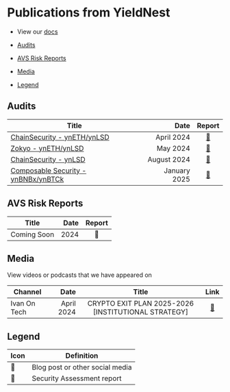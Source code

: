 # Publications from YieldNest

* View our [docs](https://docs.yieldnest.finance/)

* [Audits](#audits)
* [AVS Risk Reports](#avs-risk-reports)
* [Media](#media)
* [Legend](#legend)

## Audits

| Title | Date | Report |
| ---| --: | :-: |
| [ChainSecurity - ynETH/ynLSD](audits/chainsecurity_yieldnest_protocol_audit.pdf) | April 2024 | [📄](audits/chainsecurity_yieldnest_protocol_audit.pdf) |
| [Zokyo - ynETH/ynLSD](audits/zokyo_audit_yieldnest_May7th_2024.pdf) | May 2024 | [📄](audits/zokyo_audit_yieldnest_May7th_2024.pdf) |
| [ChainSecurity - ynLSD](audits/chainsecurity_yieldnest_protocol_audit_aug_2024.pdf) | August 2024 | [📄](audits/chainsecurity_yieldnest_protocol_audit_aug_2024.pdf) |
| [Composable Security - ynBNBx/ynBTCk](audits/composable_security_yieldnest_jan_2025.pdf) | January 2025 | [📄](audits/composable_security_yieldnest_jan_2025.pdf) |

## AVS Risk Reports

| Title | Date | Report |
| ---| --: | :-: |
| Coming Soon | 2024 | 📄 |

## Media

View videos or podcasts that we have appeared on

| Channel | Date | Title | Link |
| ---| --: | :-: | :-: |
| Ivan On Tech | April 2024 | CRYPTO EXIT PLAN 2025-2026 [INSTITUTIONAL STRATEGY] | [💬](https://www.youtube.com/watch?v=LKxKgEhkZO8) |


## Legend

| Icon | Definition |
| --- | --- |
| 💬 | Blog post or other social media |
| 📄 | Security Assessment report |
